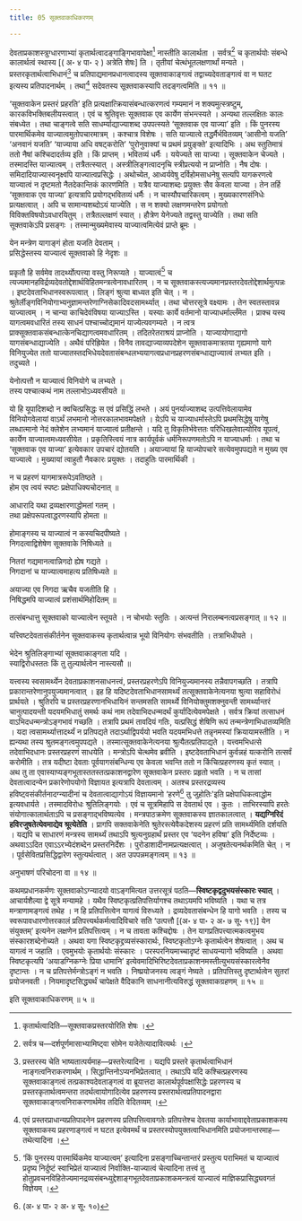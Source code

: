 ```yaml
---
title: 05 सूक्तवाकाधिकरणम्

---
```

देवताप्रकाशस्त्रुग्धारणाभ्यां कृतार्थत्वादङ्गाङ्गिभावापेक्षा[^1] नास्तीति कालार्थता । सर्वत्र[^2] च कृतार्थयोः संबन्धे कालार्थत्वं स्थास्य \[( अ॰ ४ पा॰ २ ) अत्रेति शेषः\] ति । तृतीयां चेत्थंभूतलक्षणार्थां मन्यते । प्रस्तरकृतार्थत्वाभिधानं[^3] च प्रतिपाद्यमानप्रधानत्वादस्य सूक्तवाकाङ्गत्वं तद्वाच्यदेवताङ्गत्वं वा न घतट इत्यस्य प्रतिपादनार्थम् । तथा[^4] सदेवतस्य सूक्तवाकस्यापि तदङ्गत्वमिति ॥ ११ ॥

[^1]: कृतार्थत्वादिति—सूक्तवाकप्रस्तरयोरिति शेषः ।


[^2]: सर्वत्र च—दर्शपूर्णमासाभ्यामिष्ट्वा सोमेन यजेतेत्यादावित्यर्थः ।


[^3]: प्रस्तरस्य चेति भाष्यतात्पर्यमाह—प्रस्तरेत्यादिना । यद्यपि प्रस्तरे कृतार्थत्वाभिधानं नाङ्गत्वनिराकरणार्थम् । सिद्धान्तिनोऽप्यनभिप्रेतत्वात् । तथाऽपि यदि कश्चित्प्रहरणस्य सूक्तवाकाङ्गत्वं तत्प्रकाश्यदेवताङ्गत्वं वा ब्रूयात्तदा कालार्थपूर्वपक्षासिद्धेः प्रहरणस्य च प्रस्तरकृतार्थत्वमन्तरा तदर्थत्वायोगादित्येव प्रहरणस्य प्रस्तरार्थत्वप्रतिपादनद्वारा सूक्तवाकाङ्गत्वनिराकरणार्थमेव तदिति वेदितव्यम् ।


[^4]: एवं प्रस्तरप्राधान्यप्रतिपादनेन प्रहरणस्य प्रतिपत्तित्वावगतेः प्रतिपत्तेश्च देवतया कार्याभावाद्दवेताप्रकाशकस्य सूक्तवाकस्य प्रहरणाङ्गत्वं न घटत इत्येवमर्थं च प्रस्तरस्योपयुक्तत्वाभिधानमिति प्रयोजनान्तरमाह—तथेत्यादिना ।


‘सूक्तवाकेन प्रस्तरं प्रहरति’ इति प्रत्यक्षात्क्रियासंबन्धात्करणत्वं गम्यमानं न शक्यमुत्स्त्रष्टुम्, कारकविभक्तिबलीयस्त्वात् । एवं च श्रुतिवृत्तः सूक्तवाक एव कार्येण संभन्त्स्यते । अन्यथा तल्लक्षितः कालः संबध्येत । तथा चाङ्गत्वे सति साधर्म्याद्याज्याशब्द उपपत्स्यते ‘सूक्तवाक एव याज्या’ इति । किं पुनरस्य पारमार्थिकमेव याज्यात्वमुतोपचारमात्रम् । कश्चात्र विशेषः । सति याज्यात्वे तद्धर्मैर्भवितव्यम् ‘आसीनो यजति’ ‘अनवानं यजति’ ‘याज्याया अधि वषट्करोति’ ‘पुरोनुवाक्यां च प्रथमं प्रयुङ्क्ते’ इत्यादिभिः । अथ स्तुतिमात्रं ततो नैषां कश्चिदादर्तव्य इति । किं प्राप्तम् । भवितव्यं धर्मैः । ययेज्यते सा याज्या । सूक्तवाकेन चेज्यते । तस्मादस्ति याज्यात्वम् । तत्रैतत्स्यात् । अस्त्रीलिङ्गत्वादनृचि स्त्रीप्रत्ययो न प्राप्नोति । नैष दोषः । समिदादियाज्यास्वनृक्ष्वपि याज्यात्वप्रसिद्धेः । अथोच्येत, आध्वर्यवेषु दर्विहोमसाधनेषु सत्यपि यागकरणत्वे याज्यात्वं न दृष्टमतो नैतदेकान्तिकं कारणमिति । यत्रैव याज्याशब्दः प्रयुक्तः सैव केवला याज्या । तेन तर्हि ‘सूक्तवाक एव याज्या’ इत्यत्रापि प्रयोगद्भवितव्यं धर्मैः । न चास्यौपचारिकत्वम् । मुख्यकारणसंनिधेः प्रत्यक्षत्वात् । अपि च सामान्यशब्दोऽयं याज्येति । स न शक्यो लक्षणमन्तरेण प्रयोगतो विविक्तविषयोऽवधारयितुम् । तत्रैतल्लक्षणं स्यात् । हौत्रेण येनेज्यते तद्वस्तु याज्येति । तथा सति सूक्तवाकेऽपि प्रसङ्गः । तस्मान्मुख्यमेवास्य याज्यात्वमित्येवं प्राप्ते ब्रूमः ।

येन मन्त्रेण यागाङ्गं होता यजति देवताम् ।  
प्रसिद्धेस्तस्य याज्यात्वं सूक्तवाको हि नेदृशः ॥  


प्रकृतौ हि सर्वमेव तादर्थ्योत्पत्त्या वस्तु निरूप्यते । याज्यात्वं[^5] च त्यज्यमानहविर्द्रव्यदेवतोद्देशार्थविहितमन्त्रत्वेनावधारितम् । न च सूक्तवाकस्त्यज्यमानप्रस्तरदेवतोद्देशार्थमुत्पन्नः । इष्टदेवताभिधानस्वरूपत्वात् । लिङ्गं श्रुत्या बाध्यत इति चेत् । न । श्रुतेर्लीङ्गविनियोगाभ्यनुज्ञामन्तरेणाग्निसेकादिवदसामर्थ्यात् । तथा चोत्तरसूत्रे वक्ष्यामः । तेन स्वतस्तावन्न याज्यात्वम् । न चान्या काचिदेवंविषया याज्याऽस्ति । यस्याः कार्ये वर्तमानो याज्याधर्माल्लँमेत । प्राक्च यस्य यागत्वमवधारितं तस्य साधनं पश्चाच्चोद्यमानं याज्येत्यवगम्यते । न त्वत्र प्राक्सूक्तवाकसंबन्धात्केनचिद्यागत्वमवधारितम् । तदितरेतराश्रयं प्राप्नोति । याज्यायोगाद्यागो यागसंबन्धाद्याज्येति । अथैवं परिह्रियेत । विनैव तावद्याज्याव्यपदेशेन सूक्तवाकमात्रतया गृह्यमाणो यागे विनियुज्येत ततो याज्यातस्तदभिधेयदेवतासंबन्धलभ्ययागत्वप्रधानप्रहरणसंबन्धाद्याज्यात्वं लभ्यत इति । तदुच्यते ।

[^5]: ‘किं पुनरस्य पारमार्थिकमेव याज्यात्वम्’ इत्यादिना प्रसङ्गाच्चिन्तान्तरं प्रस्तुत्य पराभिमतं च याज्यात्वं प्रदृष्य निर्दुष्टं स्वाभिप्रेतं याज्यात्वं निर्वाक्ति-याज्यात्वं चेत्यादिना तत्त्वं तु होतुप्रवचनविहितेज्यमानद्रव्यसंबन्ध्युद्देशाङ्गभूतदेवताप्रकाशकमन्त्रत्वं याज्यात्वं माज्ञिकप्रासिद्ध्यवगतं विज्ञेयम् ।


येनोत्पत्तौ न याज्यात्वं विनियोगे च लभ्यते ।  
तस्य पश्चात्कथं नाम तल्लाभोऽध्यवसीयते ॥  


यो हि यूपादिशब्दो न क्वचित्प्रसिद्धः स एवं प्रसिद्धिं लभते । अयं पुनर्याज्याशब्द उत्पत्तिवेलायामेव विनियोगवेलायां वाऽर्थं लभमानो नोत्तरकालभावमपेक्षते । य़ेऽपि च याज्याधर्मास्तेऽपि प्रथमसिद्धेषु यागेषु लब्धात्मानो नेदं क्लेशेन लभ्यमानं याज्यात्वं प्रतीक्षन्ते । यदि तु विकृतिर्भवेत्ततः परिधिखलेवाल्योरिव यूपत्वं, कार्येण याज्यात्वमध्यवसीयेत । प्रकृतिस्त्वियं नात्र कार्यपूर्वकं धर्मनिरूपणमतोऽपि न याज्याधर्माः । तथा च ‘सूक्तवाक एव याज्या’ इत्येवकार उपचारं द्योतयति । अयाज्यायां हि याज्योपचारे सत्येवमुपपद्यते न मुख्य एव याज्यात्वे । मुख्यायां त्वाहुतौ नैवकारः प्रयुक्तः । तदाहुतिः पारमार्थिकी ।

न च प्रहरणं यागमात्ररूपेऽवतिष्ठते ।  
होम एव त्वयं स्पष्टः प्रक्षेपाधिक्यचोदनात् ॥  


आधारादि यथा द्रव्यक्षारणाद्धोमतां गतम् ।  
तथा प्रक्षेपरूपत्वाद्धरणस्यापि होमता ॥  


होमाङ्गस्य च याज्यात्वं न कस्यचिदपीष्यते ।  
निगदत्वाद्विशेषेण सूक्तवाके निषिध्यते ॥  


नितरां गद्यमानत्वान्निगदो ह्येष गद्यते ।  
निगदानां च याज्यात्वमाहत्य प्रतिषिध्यते ॥  


अयाज्या एव निगदा ऋचैव यजतीति हि ।  
निषिद्धमपि याज्यात्वं प्रशंसार्थमिहोदितम् ॥  


तत्संबन्धात्तु सूक्तवाको याज्यात्वेन स्तूयते । न चोभयोः स्तुतिः । अत्यन्तं निरालम्बनत्वप्रसङ्गात् ॥ १२ ॥

यत्त्विष्टदेवतासंकीर्तनेन सूक्तवाकस्य कृतार्थत्वान्न भूयो विनियोगः संभवतीति । तत्राभिधीयते ।

भेदेन श्रुतिलिङ्गाभ्यां सूक्तवाकाङ्गता यदि ।  
स्याद्विरोधस्ततः किं तु तुल्यार्थत्वेन नास्त्यसौ ॥  


यत्त्वस्य स्वसामर्थ्येन देवताप्रकाशनसाधनत्त्वं, प्रस्तरप्रहरणेऽपि विनियुज्यमानस्य तन्नैवापगच्छति । तत्रापि प्रकारान्तरेणानुपयुज्यमानत्वात् । इह हि यदिष्टदेवताभिधानसामर्थ्यं तत्सूक्तवाकेनेत्यनया श्रुत्या सहाविरोधं प्रार्थयते । श्रुतिरपि च प्रस्तरप्रहरणानभिधायिनं सन्तमसति सामर्थ्ये विनियोक्तुमशक्नुवन्ती सामर्थ्यान्तरं चानुत्पादयन्ती यदयमभिधातुं समर्थः कथं नाम तदेवाभिदधन्मदर्थं कुर्यादित्येवमपेक्षते । सर्वत्र क्रियां तत्साधनं वाऽभिदधन्मन्त्रोऽङ्गभावं गच्छति । तत्रापि प्रथमं तावदियं गतिः, यत्प्रसिद्धं शेषिणि रूपं तन्मन्त्रेणाभिधातव्यमिति । यदा त्वसामर्थ्यात्तादर्थ्यं न प्रतिपद्यते तदाऽर्थाद्विपर्ययो भवति यदयमभिधत्ते तन्नृनमस्यां क्रियायामस्तीति । न ह्यन्यथा तस्य श्रुतमङ्गत्वमुपपद्यते । तस्मात्सूक्तवाकेनेत्यनया श्रुत्यैतत्प्रतिपाद्यते । यत्त्वमभिधत्से तदेवाभिदधानः प्रस्तरप्रहरणं साधयेति । मन्त्रोऽपि चेत्थमेव ब्रवीति । इष्टदेवताभिधानं कुर्वन्नहं यत्करोनि तत्सर्वं करोमीति । तत्र यदीष्टा देवताः पूर्वयागसंबन्धिन्य एव केवला भवन्ति ततो न किंचित्प्रहरणस्य कृतं स्यात् । अथ तु ता एवास्याप्यङ्गभूतास्ततस्तत्प्रकाशनद्वारेण सूक्तवाकेन प्रस्तरः प्रहृतो भवति । न च तासां देवतात्वादन्येन प्रकारेणोपयोगो विज्ञायत इत्यत्रापि देवतात्वम् । अतश्च प्रस्तरद्रव्यस्य हविष्ट्वसंकीर्तनादग्न्यादीनां च देवतात्वाद्यागोऽयं विज्ञायमानो ‘हरणे[^6] तु जुहोतिः'इति प्रक्षेपाधिकत्वाद्धोम इत्यवधार्यते । तस्मादविरोधः श्रुतिलिङ्गयोः । एवं च सूत्रमिहापि स देवतार्थ एव । कुतः । ताभिरस्यापि हरतेः संयोगात्कालार्थताऽपि च प्रसङ्गाद्भविष्यत्येव । मन्त्रपाठक्रमेण सूक्तवाकस्य ज्ञातकालत्वात् । **यद्यग्निरिदं हविरजुषतेत्येवमाद्येव श्रूत्येतेति** । प्रागपि सक्तवाकेनेति श्रुतेरस्त्येवैकदेशस्य प्रहरणं प्रति सामर्थ्यमिति दर्शयति । यद्यपि च साधारणं मन्त्रस्य सामर्थ्यं तथाऽपि श्रुत्यनुग्रहार्थं प्रस्तर एव ‘यदनेन हविषा’ इति निर्देष्टव्यः । अथवाऽऽदित एवाऽऽरभ्येदंशब्देन प्रस्तरनिर्देशः । पुरोडाशादीनामप्रत्यक्षत्वात् । अजुषतेत्यनर्थकमिति चेत् । न । पूर्वसेवितप्रसिद्धिद्वारेण स्तुत्यर्थत्वात् । अत उपपन्नमङ्गत्वम् ॥ १३ ॥

[^6]: (अ॰ ४ पा॰ २ अ॰ ४ सू॰ १०)


अनुभाषणं परिचोदना वा ॥ १४ ॥

कथमप्रधानकर्मणः सूक्तवाकोऽग्न्यादयो वाऽङ्गमित्यत उत्तरसूत्रं पठति—**स्विष्टकृद्वदुभयसंस्कारः स्यात्** । आचार्यशैल्या द्वे सूत्रे मन्यामहे । यथैव स्विष्टकृत्प्रतिपत्तिर्यागश्च तथाऽयमपि भविष्यति । यथा च तत्र मन्त्राणामङ्गत्वं तथेह । न हि प्रतिपत्तित्वेन यागत्वं विरुध्यते । द्रव्यदेवतासंबन्धेन हि यागो भवति । तस्य च स्वरूपावधारणोत्तरकालं प्रतिपत्त्यर्थकर्मत्वादिविचारे सति ‘उत्पत्तौ \[(अ॰ ४ पा॰ २ अ॰ ७ सू॰ १९)\]  येन संयुक्तम्’ इत्यनेन लक्षणेन प्रतिपत्तित्वम् । न च तावता कश्चिद्दोषः । तेन यागप्रतिपत्त्यात्मकत्वमुभय संस्कारशब्देनोच्यते । अथवा यगा स्विष्टकृद्द्रव्यसंस्कारार्थः, स्विष्टकृतोऽग्नेः कृतार्थत्वेन शेषत्वात् । अथ च यागत्वं न जहाति । एवमुभयोः कृतार्थयोः संस्कारः । परस्परनियमाच्चादृष्टं साधयन्यागो भविष्यति । अथवा स्विष्टकृत्यपि ‘अयाडग्निकग्नेः प्रिया धामानि’ इत्येवमादिभिरिष्टदेवताप्रकाशनमस्तीत्युभयसंस्कारत्वेनैव दृष्टान्तः । न च प्रतिपत्तेर्मन्त्रोऽङ्गं न भवति । निष्प्रयोजनस्य त्वङ्गं नेष्यते । प्रतिपत्तिस्तु दृष्टार्थत्वेन सुतरां प्रयोजनवती । नियमादृष्टसिद्ध्यर्थं चापेक्षते वैदिकानि साधनानीत्यविरुद्धं सूक्तवाकग्रहणम् ॥ १५ ॥

इति सूक्तवाकाधिकरणम् ॥ ५ ॥